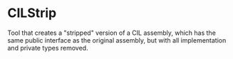 # CILStrip

Tool that creates a "stripped" version of a CIL assembly, which has the same public interface as the original assembly, but with all implementation and private types removed.
